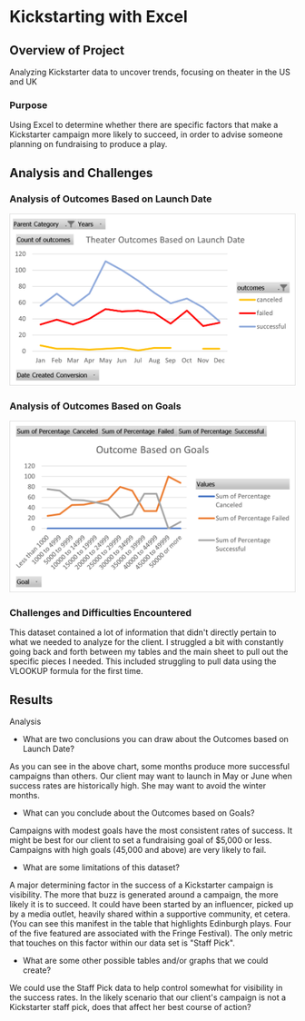 
# Kickstarting with Excel

## Overview of Project

Analyzing Kickstarter data to uncover trends, focusing on theater in the US and UK

### Purpose

Using Excel to determine whether there are specific factors that make a Kickstarter campaign more likely to succeed, in order to advise someone planning on fundraising to produce a play.

## Analysis and Challenges

### Analysis of Outcomes Based on Launch Date

![Launch Month Image](Theater_Outcomes_vs_Launch.png)

### Analysis of Outcomes Based on Goals

![Outcomes vs Goals](Outcomes_vs_Goals.png)

### Challenges and Difficulties Encountered

This dataset contained a lot of information that didn't directly pertain to what we needed to analyze for the client. I struggled a bit with constantly going back and forth between my tables and the main sheet to pull out the specific pieces I needed. This included struggling to pull data using the VLOOKUP formula for the first time.

## Results

Analysis

- What are two conclusions you can draw about the Outcomes based on Launch Date?

As you can see in the above chart, some months produce more successful campaigns than others. Our client may want to launch in May or June when success rates are historically high. She may want to avoid the winter months.

- What can you conclude about the Outcomes based on Goals?

Campaigns with modest goals have the most consistent rates of success. It might be best for our client to set a fundraising goal of $5,000 or less. Campaigns with high goals (45,000 and above) are very likely to fail.

- What are some limitations of this dataset?

A major determining factor in the success of a Kickstarter campaign is visibility. The more that buzz is generated around a campaign, the more likely it is to succeed. It could have been started by an influencer, picked up by a media outlet, heavily shared within a supportive community, et cetera. (You can see this manifest in the table that highlights Edinburgh plays. Four of the five featured are associated with the Fringe Festival). The only metric that touches on this factor within our data set is "Staff Pick".

- What are some other possible tables and/or graphs that we could create?

We could use the Staff Pick data to help control somewhat for visibility in the success rates. In the likely scenario that our client's campaign is not a Kickstarter staff pick, does that affect her best course of action?
